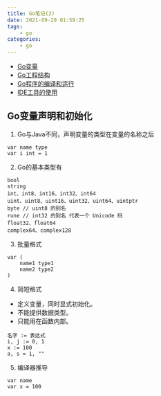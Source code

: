 ```yaml
---
title: Go笔记(2)
date: 2021-09-29 01:59:25
tags:
    - go
categories:
    - go
---
```


* [Go变量](#variable)
* [Go工程结构](#struct)
* [Go程序的编译和运行](#compile)
* [IDE工具的使用](#ide)

### <h2 id="variable">Go变量声明和初始化</h2>

1. Go与Java不同，声明变量的类型在变量的名称之后
```
var name type
var i int = 1
```

2. Go的基本类型有

```
bool
string
int、int8、int16、int32、int64
uint、uint8、uint16、uint32、uint64、uintptr
byte // uint8 的别名
rune // int32 的别名 代表一个 Unicode 码
float32、float64
complex64、complex128
```

3. 批量格式

```
var (
	name1 type1
	name2 type2
)
```

4. 简短格式

* 定义变量，同时显式初始化。
* 不能提供数据类型。
* 只能用在函数内部。

```
名字 := 表达式
i, j := 0, 1
x := 100
a, s = 1, ""
```

5. 编译器推导

```
var name
var x = 100
```

